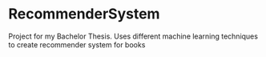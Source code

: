# RecommenderSystem
Project for my Bachelor Thesis. Uses different machine learning techniques to create recommender system for books
